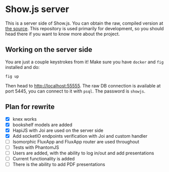 Show.js server
==============

This is a server side of Show.js. You can obtain the raw, compiled version at [the source](https://syncjs.io). This repository is used primarily for development, so you should head there if you want to know more about the project.


Working on the server side
--------------------------

You are just a couple keystrokes from it! Make sure you have `docker` and `fig` installed and do:

    fig up

Then head to [http://localhost:55555](http://localhost:55555).
The raw DB connection is available at port 5445, you can connect to it with `psql`. The password is `showjs`.


Plan for rewrite
----------------

* [x] knex works
* [x] bookshelf models are added
* [x] HapiJS with Joi are used on the server side
* [x] Add socketIO endpoints verification with Joi and custom handler
* [ ] Isomorphic FluxApp and FluxApp router are used throughout
* [ ] Tests with PhantomJS
* [ ] Users are added, with the ability to log in/out and add presentations
* [ ] Current functionality is added
* [ ] There is the ability to add PDF presentations

